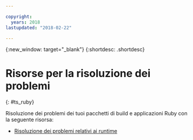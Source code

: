 ```yaml
---

copyright:
  years: 2018
lastupdated: "2018-02-22"

---
```


{:new_window: target="_blank"}
{:shortdesc: .shortdesc}

# Risorse per la risoluzione dei problemi
{: #ts_ruby}

Risoluzione dei problemi dei tuoi pacchetti di build e applicazioni Ruby con la seguente risorsa: 

* [Risoluzione dei problemi relativi ai runtime](../../troubleshoot/ts_runtimes.html#runtimes)
